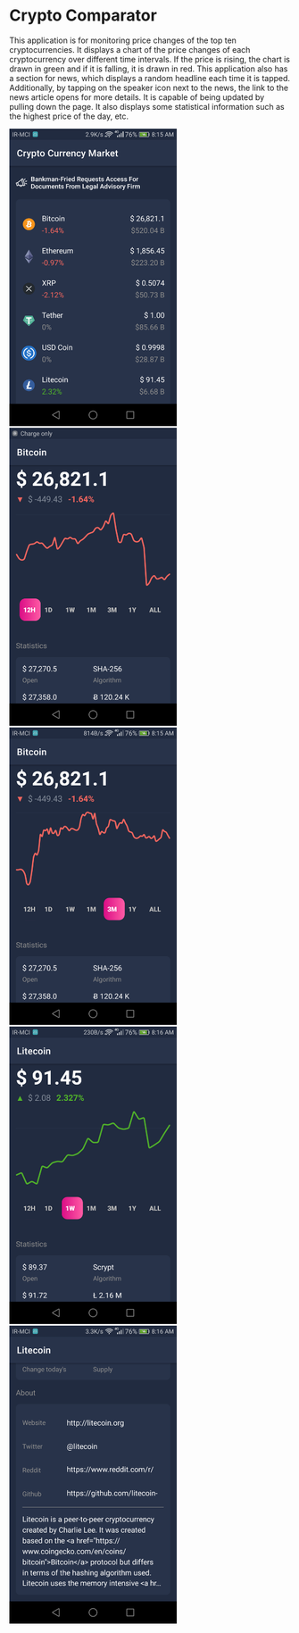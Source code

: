# Crypto Comparator
This application is for monitoring price changes of the top ten cryptocurrencies. It displays a chart of the price changes of each cryptocurrency over different time
intervals. If the price is rising, the chart is drawn in green and if it is falling, it is drawn in red. This application also has a section for news, which displays 
a random headline each time it is tapped. Additionally, by tapping on the speaker icon next to the news, the link to the news article opens for more details.
It is capable of being updated by pulling down the page. It also displays some statistical information such as the highest price of the day, etc.

<img src="crypto_1.png" alt="crypto currency" width="300">   <img src="crypto_2.png" alt="crypto currency" width="300">
<img src="crypto_3.png" alt="crypto currency" width="300">   <img src="crypto_4.png" alt="crypto currency" width="300">
<img src="crypto_5.png" alt="crypto currency" width="300">   
